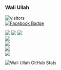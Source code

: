 ### Wali Ullah

![visitors](https://visitor-badge.laobi.icu/badge?page_id=wali39.wali39)<br>
[![Facebook Badge](https://img.shields.io/twitter/url?label=Follow&logo=Facebook&style=social&url=https%3A%2F%2Ffacebook.com%2Fwali39)](https://www.facebook.com/profile.php?id=100024713949293)

<img src="https://img.shields.io/badge/-HTML5-E34F26?style=flat&logo=html5&logoColor=white"> <img src="https://img.shields.io/badge/-CSS3-1572B6?style=flat&logo=css3&logoColor=white">
<img src="https://img.shields.io/badge/-Bootstrap-563D7C?style=flat&logo=bootstrap&logoColor=white"><br>
<img src="https://img.shields.io/badge/-JavaScript-black?style=flat&logo=javascript&logoColor=eed718"><br>
<img src="https://img.shields.io/badge/-ReactJs-black?style=flat&logo=react"><br>
<img src="https:https://gw.alipayobjects.com/zos/rmsportal/KDpgvguMpGfqaHPjicRK.svg"><br>
 <img src="https://img.shields.io/badge/-Markdown-000000?style=flat&logo=Markdown"> 

![Wali Ullah GitHub Stats](https://github-readme-stats.vercel.app/api?username=wali39&show_icons=true)

<!--
**wali39/wali39** is a ✨ _special_ ✨ repository because its `README.md` (this file) appears on your GitHub profile.

Here are some ideas to get you started:

- 🔭 I’m currently working on ... 'React'
- 🌱 I’m currently learning ...
- 👯 I’m looking to collaborate on ...
- 🤔 I’m looking for help with ...
- 💬 Ask me about ...
- 📫 How to reach me: ...
- 😄 Pronouns: ...
- ⚡ Fun fact: ...
-->
